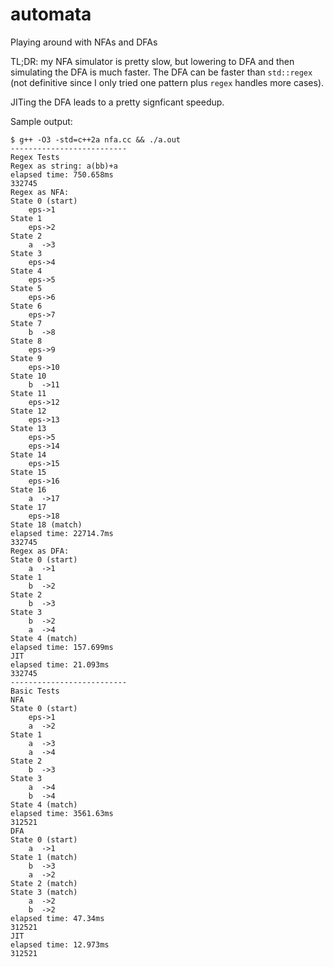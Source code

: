 # automata
Playing around with NFAs and DFAs

TL;DR: my NFA simulator is pretty slow, but lowering to DFA and then simulating the DFA is much faster.  The DFA can be faster than `std::regex` (not definitive since I only tried one pattern plus `regex` handles more cases).

JITing the DFA leads to a pretty signficant speedup.

Sample output:

```
$ g++ -O3 -std=c++2a nfa.cc && ./a.out
--------------------------
Regex Tests
Regex as string: a(bb)+a
elapsed time: 750.658ms
332745
Regex as NFA:
State 0 (start)
    eps->1
State 1
    eps->2
State 2
    a  ->3
State 3
    eps->4
State 4
    eps->5
State 5
    eps->6
State 6
    eps->7
State 7
    b  ->8
State 8
    eps->9
State 9
    eps->10
State 10
    b  ->11
State 11
    eps->12
State 12
    eps->13
State 13
    eps->5
    eps->14
State 14
    eps->15
State 15
    eps->16
State 16
    a  ->17
State 17
    eps->18
State 18 (match)
elapsed time: 22714.7ms
332745
Regex as DFA:
State 0 (start)
    a  ->1
State 1
    b  ->2
State 2
    b  ->3
State 3
    b  ->2
    a  ->4
State 4 (match)
elapsed time: 157.699ms
JIT
elapsed time: 21.093ms
332745
--------------------------
Basic Tests
NFA
State 0 (start)
    eps->1
    a  ->2
State 1
    a  ->3
    a  ->4
State 2
    b  ->3
State 3
    a  ->4
    b  ->4
State 4 (match)
elapsed time: 3561.63ms
312521
DFA
State 0 (start)
    a  ->1
State 1 (match)
    b  ->3
    a  ->2
State 2 (match)
State 3 (match)
    a  ->2
    b  ->2
elapsed time: 47.34ms
312521
JIT
elapsed time: 12.973ms
312521
```

